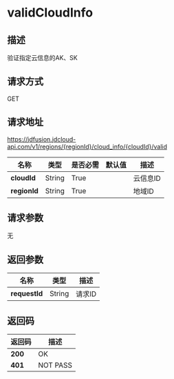 # validCloudInfo


## 描述
验证指定云信息的AK、SK

## 请求方式
GET

## 请求地址
https://jdfusion.jdcloud-api.com/v1/regions/{regionId}/cloud_info/{cloudId}/valid

|名称|类型|是否必需|默认值|描述|
|---|---|---|---|---|
|**cloudId**|String|True| |云信息ID|
|**regionId**|String|True| |地域ID|

## 请求参数
无


## 返回参数
|名称|类型|描述|
|---|---|---|
|**requestId**|String|请求ID|


## 返回码
|返回码|描述|
|---|---|
|**200**|OK|
|**401**|NOT PASS|
